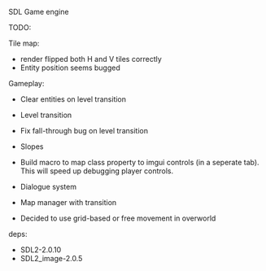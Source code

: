 SDL Game engine

TODO:

Tile map:
- render flipped both H and V tiles correctly
- Entity position seems bugged

Gameplay:
- Clear entities on level transition
- Level transition
- Fix fall-through bug on level transition


- Slopes
- Build macro to map class property to imgui controls (in a seperate tab). This will speed up debugging player controls.
- Dialogue system
- Map manager with transition
- Decided to use grid-based or free movement in overworld

deps:
- SDL2-2.0.10
- SDL2_image-2.0.5
